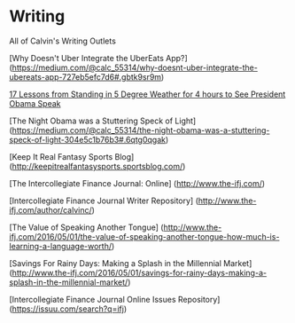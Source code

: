 # Writing
All of Calvin's Writing Outlets


[Why Doesn't Uber Integrate the UberEats App?] (https://medium.com/@calc_55314/why-doesnt-uber-integrate-the-ubereats-app-727eb5efc7d6#.gbtk9sr9m)


[17 Lessons from Standing in 5 Degree Weather for 4 hours to See President Obama Speak](https://medium.com/@calc_55314/17-lessons-from-standing-in-5-degree-weather-for-4-hours-to-see-president-obama-speak-86062f1787c7#.y6z27ak1a)

[The Night Obama was a Stuttering Speck of Light] (https://medium.com/@calc_55314/the-night-obama-was-a-stuttering-speck-of-light-304e5c1b76b3#.6qtg0qgak)

[Keep It Real Fantasy Sports Blog] (http://keepitrealfantasysports.sportsblog.com/)

[The Intercollegiate Finance Journal: Online] (http://www.the-ifj.com/)

[Intercollegiate Finance Journal Writer Repository] (http://www.the-ifj.com/author/calvinc/)

[The Value of Speaking Another Tongue] (http://www.the-ifj.com/2016/05/01/the-value-of-speaking-another-tongue-how-much-is-learning-a-language-worth/)

[Savings For Rainy Days: Making a Splash in the Millennial Market] (http://www.the-ifj.com/2016/05/01/savings-for-rainy-days-making-a-splash-in-the-millennial-market/)


[Intercollegiate Finance Journal Online Issues Repository] (https://issuu.com/search?q=ifj)

